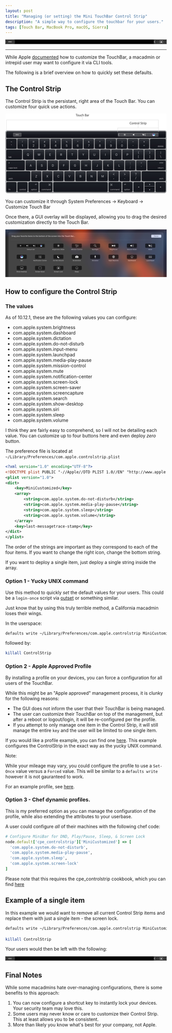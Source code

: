 ```yaml
---
layout: post
title: "Managing (or setting) the Mini TouchBar Control Strip"
description: "A simple way to configure the touchbar for your users."
tags: [Touch Bar, MacBook Pro, macOS, Sierra]
---
```

![MiniBar Hero](https://github.com/erikng/blogposts/blob/master/ControlStrip/Customized%20Touch%20Bar.png?raw=true "MiniBar Hero")

---

While Apple [documented](https://support.apple.com/en-us/HT207055) how to customize the TouchBar, a macadmin or intrepid user may want to configure it via CLI tools.

The following is a brief overview on how to quickly set these defaults.

## The Control Strip
The Control Strip is the persistant, right area of the Touch Bar. You can customize four quick use actions.

![Control Strip](https://github.com/erikng/blogposts/blob/master/ControlStrip/macbook-pro-touch-bar-control-strip-tech-spec.jpg?raw=true "Control Strip")

You can customize it through System Preferences -> Keyboard -> Customize Touch Bar

Once there, a GUI overlay will be displayed, allowing you to drag the desired customization directly to the Touch Bar.

![Control Strip Customization](https://github.com/erikng/blogposts/blob/master/ControlStrip/ControlStripUI.jpg?raw=true "Control Strip Customization")


## How to configure the Control Strip

### The values
As of 10.12.1, these are the following values you can configure:

* com.apple.system.brightness
* com.apple.system.dashboard
* com.apple.system.dictation
* com.apple.system.do-not-disturb
* com.apple.system.input-menu
* com.apple.system.launchpad
* com.apple.system.media-play-pause
* com.apple.system.mission-control
* com.apple.system.mute
* com.apple.system.notification-center
* com.apple.system.screen-lock
* com.apple.system.screen-saver
* com.apple.system.screencapture
* com.apple.system.search
* com.apple.system.show-desktop
* com.apple.system.siri
* com.apple.system.sleep
* com.apple.system.volume

I think they are fairly easy to comprehend, so I will not be detailing each value. You can customize up to four buttons here and even deploy *zero* button.

The preference file is located at `~/Library/Preferences/com.apple.controlstrip.plist`

``` xml
<?xml version="1.0" encoding="UTF-8"?>
<!DOCTYPE plist PUBLIC "-//Apple//DTD PLIST 1.0//EN" "http://www.apple.com/DTDs/PropertyList-1.0.dtd">
<plist version="1.0">
<dict>
	<key>MiniCustomized</key>
	<array>
		<string>com.apple.system.do-not-disturb</string>
		<string>com.apple.system.media-play-pause</string>
		<string>com.apple.system.sleep</string>
		<string>com.apple.system.volume</string>
	</array>
	<key>last-messagetrace-stamp</key>
</dict>
</plist>
```

The order of the strings are important as they correspond to each of the four items. If you want to change the right icon, change the bottom string.

If you want to deploy a single item, just deploy a single string inside the array.

### Option 1 - Yucky UNIX command

Use this method to quickly _set_ the default values for your users. This could be a `login-once` script via [outset](https://github.com/chilcote/outset) or something similar.

Just know that by using this truly terrible method, a California macadmin loses their wings.

In the userspace:

``` bash
defaults write ~/Library/Preferences/com.apple.controlstrip MiniCustomized '(com.apple.system.do-not-disturb, com.apple.system.media-play-pause, com.apple.system.sleep, com.apple.system.screen-lock )'
```

followed by:

``` bash
killall ControlStrip
```

### Option 2 - Apple Approved Profile
By installing a profile on your devices, you can force a configuration for all users of the TouchBar.

While this might be an "Apple approved" management process, it is clunky for the following reasons:

* The GUI does not inform the user that their TouchBar is being managed.
* The user can customize their TouchBar on top of the management, but after a reboot or logout/login, it will be re-configured per the profile.
* If you attempt to only manage one item in the Control Strip, it will still manage the entire `key` and the user will be limited to one single item.

If you would like a profile example, you can find one [here](https://github.com/erikng/osxprofiles/blob/master/apple/com.apple.controlstrip.mobileconfig). This example configures the ControlStrip in the exact way as the yucky UNIX command.

Note:

While your mileage may vary, you could configure the profile to use a `Set-Once` value versus a `Forced` value. This will be similar to a `defaults write` however it is not gauranteed to work.

For an example profile, see [here](https://github.com/erikng/osxprofiles/blob/master/apple/com.apple.controlstrip-setonce.mobileconfig).

### Option 3 - Chef dynamic profiles.

This is my preferred option as you can manage the configuration of the profile, while also extending the attributes to your userbase.

A user could configure _all_ of their machines with the following chef code:

``` ruby
# Configure MiniBar for DND, Play/Pause, Sleep, & Screen Lock
node.default['cpe_controlstrip']['MiniCustomized'] => [
  'com.apple.system.do-not-disturb',
  'com.apple.system.media-play-pause',
  'com.apple.system.sleep',
  'com.apple.system.screen-lock'
]
```

Please note that this requires the cpe_controlstrip cookbook, which you can find [here](https://github.com/erikng/cookbooks/tree/master/macOS/cpe_controlstrip)

## Example of a single item
In this example we would want to remove all current Control Strip items and replace them with just a single item - the screen lock.

``` bash
defaults write ~/Library/Preferences/com.apple.controlstrip MiniCustomized '(com.apple.system.screen-lock)'

killall ControlStrip
```

Your users would then be left with the following:

![Customized Control Strip](https://github.com/erikng/blogposts/blob/master/ControlStrip/Customized%20Touch%20Bar.png?raw=true "Customized Control Strip")

## Final Notes
While some macadmins hate over-managing configurations, there is some benefits to this approach:

1. You can now configure a shortcut key to instantly lock your devices. Your security team may love this.
2. Some users may never know or care to customize their Control Strip. This at least allows you to be consistent.
3. More than likely you know what's best for your company, not Apple.

